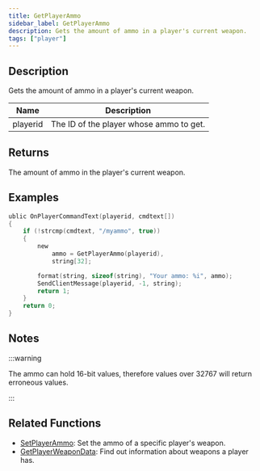 ```yaml
---
title: GetPlayerAmmo
sidebar_label: GetPlayerAmmo
description: Gets the amount of ammo in a player's current weapon.
tags: ["player"]
---
```


## Description

Gets the amount of ammo in a player's current weapon.

| Name     | Description                             |
| -------- | --------------------------------------- |
| playerid | The ID of the player whose ammo to get. |

## Returns

The amount of ammo in the player's current weapon.

## Examples

```c
ublic OnPlayerCommandText(playerid, cmdtext[])
{
    if (!strcmp(cmdtext, "/myammo", true))
    {
        new
            ammo = GetPlayerAmmo(playerid),
            string[32];

        format(string, sizeof(string), "Your ammo: %i", ammo);
        SendClientMessage(playerid, -1, string);
        return 1;
    }
    return 0;
}
```

## Notes

:::warning

The ammo can hold 16-bit values, therefore values over 32767 will return erroneous values.

:::

## Related Functions

- [SetPlayerAmmo](SetPlayerAmmo): Set the ammo of a specific player's weapon.
- [GetPlayerWeaponData](GetPlayerWeaponData): Find out information about weapons a player has.
